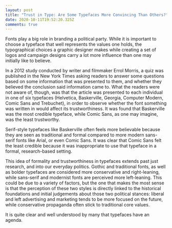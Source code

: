 ```yaml
---
layout: post
title: "Trust in Type: Are Some Typefaces More Convincing Than Others?"
date: 2020-10-11T19:52:20.325Z
comments: true
---
```

Fonts play a big role in branding a political party. While it is important to choose a typeface that well represents the values one holds, the typographical choices a graphic designer makes while creating a set of logos and campaign designs carry a lot more influence than one may initially like to believe.

In a 2012 study conducted by writer and filmmaker Errol Morris, a quiz was published in the New York Times asking readers to answer some questions based on some information that was presented to them, and whether they believed the conclusion said information came to. What the readers were not aware of, though, was that the article was presented to each individual in one of six typefaces (Helvetica, Baskerville, Georgia, Computer Modern, Comic Sans and Trebuchet), in order to observe whether the font something was written in would affect its trustworthiness. It was found that Baskerville was the most credible typeface, while Comic Sans, as one may imagine, was the least trustworthy. 

Serif-style typefaces like Baskerville often feels more believable because they are seen as traditional and formal compared to more modern sans-serif fonts like Arial, or even Comic Sans. It was clear that Comic Sans felt the least credible because it was inappropriate to use that typeface in a formal, research-based setting.

This idea of formality and trustworthiness in typefaces extends past just research, and into our everyday politics. Gothic and traditional fonts, as well as bolder typefaces are considered more conservative and right-leaning, while sans-serif and modernist fonts are perceived more left-leaning. This could be due to a variety of factors, but the one that makes the most sense is that the perception of these two styles is directly linked to the historical foundations and initial judgements about those two political stances: liberal and left advertising and marketing tends to be more focused on the future, while conservative propaganda often stick to traditional core values.

It is quite clear and well understood by many that typefaces have an agenda.